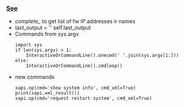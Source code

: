 ### [See](https://pymotw.com/2/cmd/)

- *complete_* to get list of fw IP addresses ir names
- last_output = '' self.last_output
- Commands from sys.argv
    ```
    import sys
    if len(sys.argv) > 1:
        InteractiveOrCommandLine().onecmd(' '.join(sys.argv[1:]))
    else:
        InteractiveOrCommandLine().cmdloop()
    ```    
- new commands
    ```
    xapi.op(cmd='show system info', cmd_xml=True)
    print(xapi.xml_result())
    xapi.op(cmd='request restart system', cmd_xml=True)        
    ```